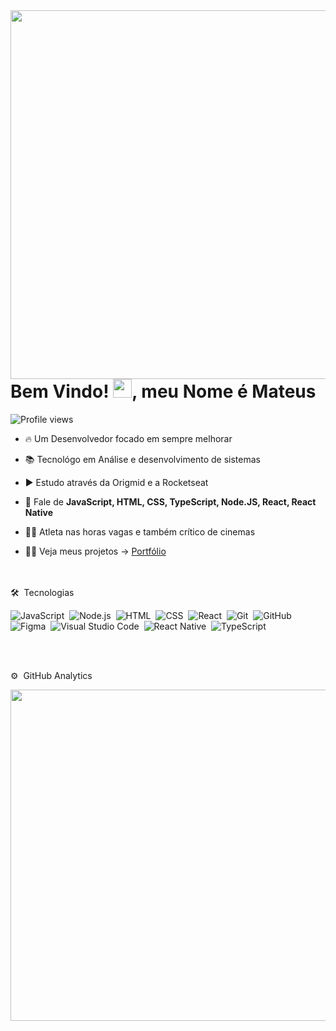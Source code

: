 <img align="right" height="590em" src="https://raw.githubusercontent.com/gist/MateusFrancoDev/f51efc461a71d4d69d8747d5f1fde5fc/raw/3ef2e6d58f235d1a17d9b16744730551d5e91f5c/gitcard.svg"/>
<h1 align="left">Bem Vindo! <img src="https://raw.githubusercontent.com/kaueMarques/kaueMarques/master/hi.gif" height="30px">, meu Nome é Mateus</h1>
<p align="left"> <img src="https://komarev.com/ghpvc/?username=MateusFrancoDev&color=blue" alt="Profile views" /> </p>

- 🔥 Um Desenvolvedor focado em sempre melhorar

- 📚 Tecnológo em Análise e desenvolvimento de sistemas 

- ▶️ Estudo através da Origmid e a Rocketseat

- 💬 Fale de  **JavaScript, HTML, CSS, TypeScript, Node.JS, React, React Native**

- 🏃‍♂️ Atleta nas horas vagas e também crítico de cinemas 

- 👨‍💻 Veja meus projetos -> [Portfólio]([https://maykbrito.dev](https://mateusfrancodev.github.io/Portifolio/))





<br><br>
🛠 &nbsp;Tecnologias 

![JavaScript](https://img.shields.io/badge/-JavaScript-05122A?style=flat&logo=javascript)&nbsp;
![Node.js](https://img.shields.io/badge/-Node.js-05122A?style=flat&logo=node.js)&nbsp;
![HTML](https://img.shields.io/badge/-HTML-05122A?style=flat&logo=HTML5)&nbsp;
![CSS](https://img.shields.io/badge/-CSS-05122A?style=flat&logo=CSS3&logoColor=1572B6)&nbsp;
![React](https://img.shields.io/badge/-React-05122A?style=flat&logo=react)&nbsp;
![Git](https://img.shields.io/badge/-Git-05122A?style=flat&logo=git)&nbsp;
![GitHub](https://img.shields.io/badge/-GitHub-05122A?style=flat&logo=github)&nbsp;
![Figma](https://img.shields.io/badge/-Figma-05122A?style=flat&logo=figma)&nbsp;
![Visual Studio Code](https://img.shields.io/badge/-Visual%20Studio%20Code-05122A?style=flat&logo=visual-studio-code&logoColor=007ACC)&nbsp;
![React Native](https://img.shields.io/badge/-React%20Native-05122A?style=flat&logo=react)&nbsp;
![TypeScript](https://img.shields.io/badge/-TypeScript-05122A?style=flat&logo=typescript)&nbsp;

<br><br>

 ⚙️ &nbsp;GitHub Analytics

<p align="left">
<img width="530em" src="https://github-readme-stats.vercel.app/api/top-langs/?username=MateusFrancoDev&layout=compact&theme=vision-friendly-dark" />
</p>


<br><br>





